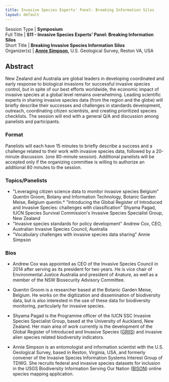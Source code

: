 ```yaml
---
title: Invasive Species Experts' Panel: Breaking Information Silos
layout: default
---
```


Session Type | **Symposium**  
Full Title   | **S11 - Invasive Species Experts' Panel: Breaking Information Silos**  
Short Title  | **Breaking Invasive Species Information Silos**  
Organizer(s) | **[Annie Simpson](mailto:asimpson@usgs.gov),** U.S. Geological Survey, Reston VA, USA  


<!--
**Number of 80-minute sessions** - 1 or 2
**Additional Notes:**
All panelists have been contacted and have expressed interest in participating. I have one additional person, Lee Belbin, 'in the pocket' should Andrew Cox not confirm his participation (he is concerned about travel costs). Additionally, I have also contacted invasive species expert Philip Hulme (who resides in Christchurch) and am waiting for his reply, so actually it might be a good idea to request two 80-minute sessions: I will keep you informed of developments.
-->
 

## Abstract

New Zealand and Australia are global leaders in developing coordinated and early response to biological invasions for successful invasive species control, but in spite of our best efforts worldwide, the economic impact of invasive species at a global level remains overwhelming. Leading scientific experts in sharing invasive species data (from the region and the globe) will briefly describe their successes and challenges in standards development, outreach, coordinating citizen scientists, and creating prioritized species checklists. The session will end with a general Q/A and discussion among panelists and participants.  

### Format 
Panelists will each have 15 minutes to briefly describe a success and a challenge related to their work with invasive species data, followed by a 20-minute discussion. (one 80-minute session). Additional panelists will be accepted only if the organizing committee is willing to authorize an additional 80 minutes to the session.  


### Topics/Panelists  
* "Leveraging citizen science data to monitor invasive species Belgium" Quentin Groom, Botany and Information Technology, Botanic Garden Meise, Belgium quentin.* "Introducing the Global Register of Introduced and Invasive Species: challenges with classification" Shyama Pagad, IUCN Species Survival Commission's Invasive Species Specialist Group, New Zealand
* "Invasive species standards for policy development" Andrew Cox, CEO, Australian Invasive Species Council, Australia
* "Vocabulary challenges with invasive species data sharing" Annie Simpson 

### Bios  
* Andrew Cox was appointed as CEO of the Invasive Species Council in 2014 after serving as its president for two years. He is vice chair of Environmental Justice Australia and president of 4nature, as well as a member of the NSW Biosecurity Advisory Committee.  

* Quentin Groom is a researcher based at the Botanic Garden Meise, Belgium. He works on the digitization and dissemination of biodiversity data, but is also interested in the use of these data for biodiversity monitoring, particularly for invasive species.  

* Shyama Pagad is the Programme officer of the IUCN SSC Invasive Species Specialist Group, based at the University of Auckland, New Zealand. Her main area of work currently is the development of the Global Register of Introduced and Invasive Species ([GRIIS](http://www.griis.org/)) and invasive alien species related biodiversity indicators.  

* Annie Simpson is an entomologist and information scientist with the U.S. Geological Survey, based in Reston, Virginia, USA, and formerly convener of the Invasive Species Information Systems Interest Group of TDWG. She recruits federal and invasive species datasets for inclusion in the USGS Biodiversity Information Serving Our Nation ([BISON](https://bison.usgs.gov/#home)) online species mapping application.  

